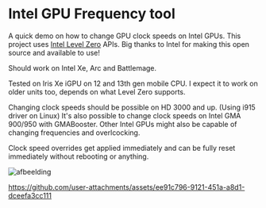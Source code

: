 # Intel GPU Frequency tool

A quick demo on how to change GPU clock speeds on Intel GPUs.
This project uses [Intel Level Zero](https://github.com/oneapi-src/level-zero) APIs. Big thanks to Intel for making this open source and available to use!

Should work on Intel Xe, Arc and Battlemage.

Tested on Iris Xe iGPU on 12 and 13th gen mobile CPU. I expect it to work on older units too, depends on what Level Zero supports.

Changing clock speeds should be possible on HD 3000 and up. (Using i915 driver on Linux)
It's also possible to change clock speeds on Intel GMA 900/950 with GMABooster. Other Intel GPUs might also be capable of changing frequencies and overlcocking.

Clock speed overrides get applied immediately and can be fully reset immediately without rebooting or anything.

![afbeelding](https://github.com/user-attachments/assets/efb53ba7-0335-4e31-8cbf-77f2892d7874)


https://github.com/user-attachments/assets/ee91c796-9121-451a-a8d1-dceefa3cc111

